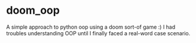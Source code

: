 # doom_oop
A simple approach to python oop using a doom sort-of game :)
I had troubles understanding OOP until I finally faced a real-word case scenario.
